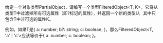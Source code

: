 给定一个对象类型PartialObject，请编写一个类型FilteredObject<T, K>，它将从类型T中过滤掉所有可选属性（即?标记的属性），并返回一个新的类型U，其中只包含T中非可选的属性K。

例如，如果T是{ a: number; b?: string; c: boolean; }，那么FilteredObject<T, 'a' | 'c'>应该等价于{ a: number; c: boolean; }。
